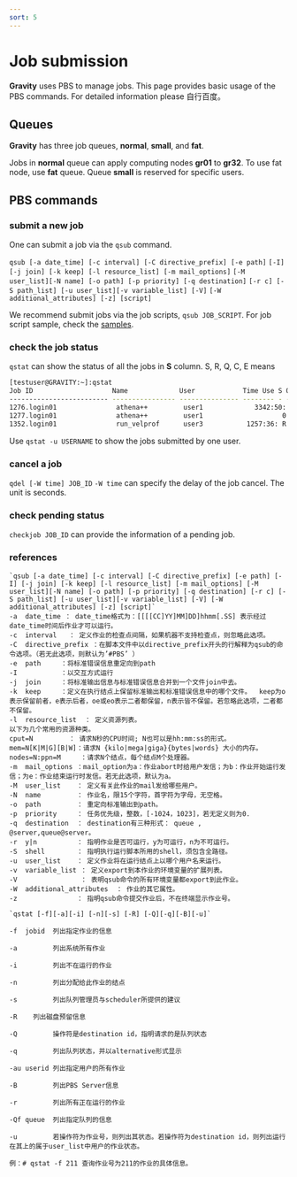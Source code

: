 ```yaml
---
sort: 5
---
```


# Job submission

**Gravity** uses PBS to manage jobs.
This page provides basic usage of the PBS commands.  For detailed information please 自行百度。

## Queues

**Gravity** has three job queues, **normal**, **small**, and **fat**.

Jobs in **normal** queue can apply computing nodes **gr01** to **gr32**.
To use fat node, use **fat** queue.
Queue **small** is reserved for specific users.

## PBS commands

### submit a new job

One can submit a job via the `qsub` command.

`qsub [-a date_time] [-c interval] [-C directive_prefix] [-e path]`
`[-I] [-j join] [-k keep] [-l resource_list] [-m mail_options]`
`[-M user_list][-N name] [-o path] [-p priority] [-q destination]`
`[-r c] [-S path_list] [-u user_list][-v variable_list] [-V]`
`[-W additional_attributes] [-z] [script]`

We recommend submit jobs via the job scripts, `qsub JOB_SCRIPT`.
For job script sample, check the [samples](samples).

### check the job status
`qstat` can show the status of all the jobs in **S** column. 
S, R, Q, C, E means 
```bash
[testuser@GRAVITY:~]:qstat
Job ID                    Name             User            Time Use S Queue
------------------------- ---------------- --------------- -------- - -----
1276.login01               athena++         user1             3342:50: R small
1277.login01               athena++         user1                    0 Q small
1352.login01               run_velprof      user3           1257:36: R fat
```
Use `qstat -u USERNAME` to show the jobs submitted by one user.

### cancel a job
`qdel [-W time] JOB_ID`
`-W time` can specify the delay of the job cancel.  The unit is seconds.

### check pending status
`checkjob JOB_ID` can provide the information of a pending job.

### references

```note
`qsub [-a date_time] [-c interval] [-C directive_prefix] [-e path] [-I] [-j join] [-k keep] [-l resource_list] [-m mail_options] [-M user_list][-N name] [-o path] [-p priority] [-q destination] [-r c] [-S path_list] [-u user_list][-v variable_list] [-V] [-W additional_attributes] [-z] [script]`
-a  date_time ： date_time格式为：[[[[CC]YY]MM]DD]hhmm[.SS] 表示经过date_time时间后作业才可以运行。
-c  interval   ： 定义作业的检查点间隔，如果机器不支持检查点，则忽略此选项。
-C  directive_prefix ：在脚本文件中以directive_prefix开头的行解释为qsub的命令选项。（若无此选项，则默认为’#PBS’ ）
-e  path     ：将标准错误信息重定向到path
-I           ：以交互方式运行
-j  join     ：将标准输出信息与标准错误信息合并到一个文件join中去。
-k  keep     ：定义在执行结点上保留标准输出和标准错误信息中的哪个文件。  keep为o 表示保留前者，e表示后者，oe或eo表示二者都保留，n表示皆不保留。若忽略此选项，二者都不保留。
-l  resource_list  ： 定义资源列表。
以下为几个常用的资源种类。   
cput=N         ： 请求N秒的CPU时间; N也可以是hh:mm:ss的形式。    
mem=N[K|M|G][B|W]：请求N {kilo|mega|giga}{bytes|words} 大小的内存。    
nodes=N:ppn=M     ：请求N个结点，每个结点M个处理器。
-m  mail_options ：mail_option为a：作业abort时给用户发信；为b：作业开始运行发信；为e：作业结束运行时发信。若无此选项，默认为a。
-M  user_list    ： 定义有关此作业的mail发给哪些用户。
-N  name         ： 作业名，限15个字符，首字符为字母，无空格。
-o  path         ： 重定向标准输出到path。
-p  priority     ： 任务优先级，整数，[-1024，1023]，若无定义则为0.
-q  destination  ： destination有三种形式： queue , @server,queue@server。
-r  y|n          ： 指明作业是否可运行，y为可运行，n为不可运行。
-S  shell        ： 指明执行运行脚本所用的shell，须包含全路径。
-u  user_list    ： 定义作业将在运行结点上以哪个用户名来运行。
-v  variable_list ： 定义export到本作业的环境变量的扩展列表。
-V                ： 表明qsub命令的所有环境变量都export到此作业。
-W  additional_attributes  ： 作业的其它属性。
-z               ： 指明qsub命令提交作业后，不在终端显示作业号。
```

```note
`qstat [-f][-a][-i] [-n][-s] [-R] [-Q][-q][-B][-u]`

-f  jobid  列出指定作业的信息

-a         列出系统所有作业

-i         列出不在运行的作业

-n         列出分配给此作业的结点

-s         列出队列管理员与scheduler所提供的建议

-R    列出磁盘预留信息

-Q         操作符是destination id，指明请求的是队列状态  

-q         列出队列状态，并以alternative形式显示

-au userid 列出指定用户的所有作业

-B         列出PBS Server信息

-r         列出所有正在运行的作业

-Qf queue  列出指定队列的信息

-u         若操作符为作业号，则列出其状态。若操作符为destination id，则列出运行在其上的属于user_list中用户的作业状态。

例：# qstat -f 211 查询作业号为211的作业的具体信息。
```




